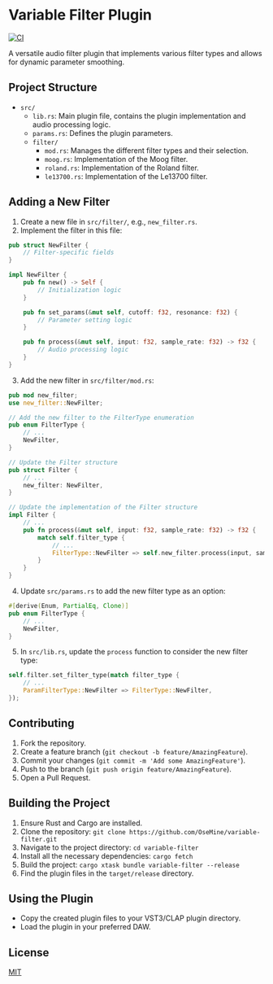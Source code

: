 # Variable Filter Plugin
[![CI](https://github.com/OseMine/variable-filter/actions/workflows/main.yml/badge.svg)](https://github.com/OseMine/variable-filter/actions/workflows/main.yml)

A versatile audio filter plugin that implements various filter types and allows for dynamic parameter smoothing.

## Project Structure

- `src/`
  - `lib.rs`: Main plugin file, contains the plugin implementation and audio processing logic.
  - `params.rs`: Defines the plugin parameters.
  - `filter/`
    - `mod.rs`: Manages the different filter types and their selection.
    - `moog.rs`: Implementation of the Moog filter.
    - `roland.rs`: Implementation of the Roland filter.
    - `le13700.rs`: Implementation of the Le13700 filter.

## Adding a New Filter

1. Create a new file in `src/filter/`, e.g., `new_filter.rs`.
2. Implement the filter in this file:

```rust
pub struct NewFilter {
    // Filter-specific fields
}

impl NewFilter {
    pub fn new() -> Self {
        // Initialization logic
    }

    pub fn set_params(&mut self, cutoff: f32, resonance: f32) {
        // Parameter setting logic
    }

    pub fn process(&mut self, input: f32, sample_rate: f32) -> f32 {
        // Audio processing logic
    }
}
```

3. Add the new filter in `src/filter/mod.rs`:

```rust
pub mod new_filter;
use new_filter::NewFilter;

// Add the new filter to the FilterType enumeration
pub enum FilterType {
    // ...
    NewFilter,
}

// Update the Filter structure
pub struct Filter {
    // ...
    new_filter: NewFilter,
}

// Update the implementation of the Filter structure
impl Filter {
    // ...
    pub fn process(&mut self, input: f32, sample_rate: f32) -> f32 {
        match self.filter_type {
            // ...
            FilterType::NewFilter => self.new_filter.process(input, sample_rate),
        }
    }
}
```

4. Update `src/params.rs` to add the new filter type as an option:

```rust
#[derive(Enum, PartialEq, Clone)]
pub enum FilterType {
    // ...
    NewFilter,
}
```

5. In `src/lib.rs`, update the `process` function to consider the new filter type:

```rust
self.filter.set_filter_type(match filter_type {
    // ...
    ParamFilterType::NewFilter => FilterType::NewFilter,
});
```

## Contributing

1. Fork the repository.
2. Create a feature branch (`git checkout -b feature/AmazingFeature`).
3. Commit your changes (`git commit -m 'Add some AmazingFeature'`).
4. Push to the branch (`git push origin feature/AmazingFeature`).
5. Open a Pull Request.

## Building the Project

1. Ensure Rust and Cargo are installed.
2. Clone the repository: `git clone https://github.com/OseMine/variable-filter.git`
3. Navigate to the project directory: `cd variable-filter`
4. Install all the necessary dependencies: `cargo fetch`
5. Build the project: `cargo xtask bundle variable-filter --release`
6. Find the plugin files in the `target/release` directory.

## Using the Plugin

- Copy the created plugin files to your VST3/CLAP plugin directory.
- Load the plugin in your preferred DAW.

## License

[MIT](https://choosealicense.com/licenses/mit/)

